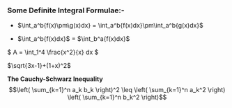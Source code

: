 ### Some Definite Integral Formulae:-

* $\int_a^b\{f(x)\pm\g(x)dx} = \int_a^b\{f(x)dx}\pm\int_a^b\{g(x)dx}$
  
* $\int_a^b\{f(x)dx}$ = $\int_b^a\{f(x)dx}$

$ A = \int_1^4 \frac{x^2}{x} dx $



$`\sqrt{3x-1}+(1+x)^2`$



**The Cauchy-Schwarz Inequality**
$$\left( \sum_{k=1}^n a_k b_k \right)^2 \leq \left( \sum_{k=1}^n a_k^2 \right) \left( \sum_{k=1}^n b_k^2 \right)$$
